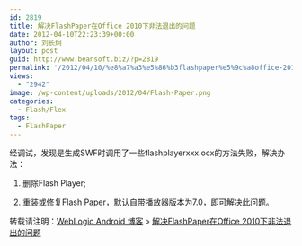 ```yaml
---
id: 2819
title: 解决FlashPaper在Office 2010下非法退出的问题
date: 2012-04-10T22:23:39+00:00
author: 刘长炯
layout: post
guid: http://www.beansoft.biz/?p=2819
permalink: '/2012/04/10/%e8%a7%a3%e5%86%b3flashpaper%e5%9c%a8office-2010%e4%b8%8b%e9%9d%9e%e6%b3%95%e9%80%80%e5%87%ba%e7%9a%84%e9%97%ae%e9%a2%98/'
views:
  - "2942"
image: /wp-content/uploads/2012/04/Flash-Paper.png
categories:
  - Flash/Flex
tags:
  - FlashPaper
---
```

经调试，发现是生成SWF时调用了一些flashplayerxxx.ocx的方法失败，解决办法：
  
1. 删除Flash Player;
  
2. 重装或修复Flash Paper，默认自带播放器版本为7.0，即可解决此问题。

转载请注明：[WebLogic Android 博客](http://www.beansoft.biz) &raquo; [解决FlashPaper在Office 2010下非法退出的问题](http://www.beansoft.biz/2012/04/10/%e8%a7%a3%e5%86%b3flashpaper%e5%9c%a8office-2010%e4%b8%8b%e9%9d%9e%e6%b3%95%e9%80%80%e5%87%ba%e7%9a%84%e9%97%ae%e9%a2%98/)